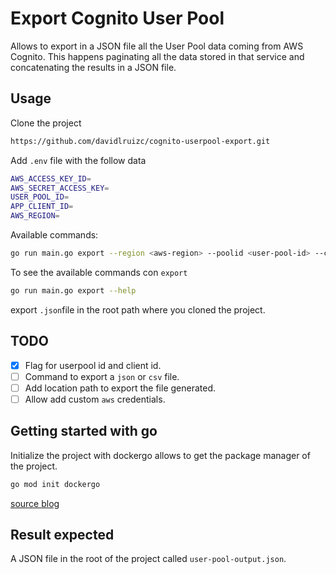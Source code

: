 # Export Cognito User Pool

Allows to export in a JSON file all the User Pool data coming from AWS Cognito. This happens paginating all the data stored in that service and concatenating the results in a JSON file.

## Usage

Clone the project

```sh
https://github.com/davidlruizc/cognito-userpool-export.git
```

Add `.env` file with the follow data

```sh
AWS_ACCESS_KEY_ID=
AWS_SECRET_ACCESS_KEY=
USER_POOL_ID=
APP_CLIENT_ID=
AWS_REGION=
```

Available commands:

```sh
go run main.go export --region <aws-region> --poolid <user-pool-id> --clientid <app-client-id>
```

To see the available commands con `export`

```sh
go run main.go export --help
```

export `.json`file in the root path where you cloned the project.

## TODO

- [x] Flag for userpool id and client id.
- [ ] Command to export a `json` or `csv` file.
- [ ] Add location path to export the file generated.
- [ ] Allow add custom `aws` credentials.

## Getting started with go

Initialize the project with dockergo allows to get the package manager of the project.

```sh
go mod init dockergo
```

[source blog](https://medium.com/@alemarcha/primera-aplicaci%C3%B3n-go-usando-docker-6b4618833073)

## Result expected

A JSON file in the root of the project called `user-pool-output.json`.
